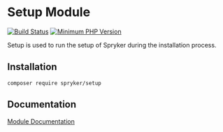 # Setup Module
[![Build Status](https://travis-ci.org/spryker/setup.svg)](https://travis-ci.org/spryker/setup)
[![Minimum PHP Version](https://img.shields.io/badge/php-%3E%3D%207.2-8892BF.svg)](https://php.net/)

Setup is used to run the setup of Spryker during the installation process.

## Installation

```
composer require spryker/setup
```

## Documentation

[Module Documentation](https://academy.spryker.com/developing_with_spryker/module_guide/modules.html)
